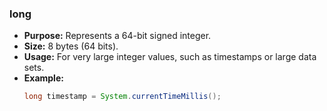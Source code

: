 ### long
* **Purpose:** Represents a 64-bit signed integer.
* **Size:** 8 bytes (64 bits).
* **Usage:** For very large integer values, such as timestamps or large data sets.
* **Example:**
  ```java
  long timestamp = System.currentTimeMillis();
  ```